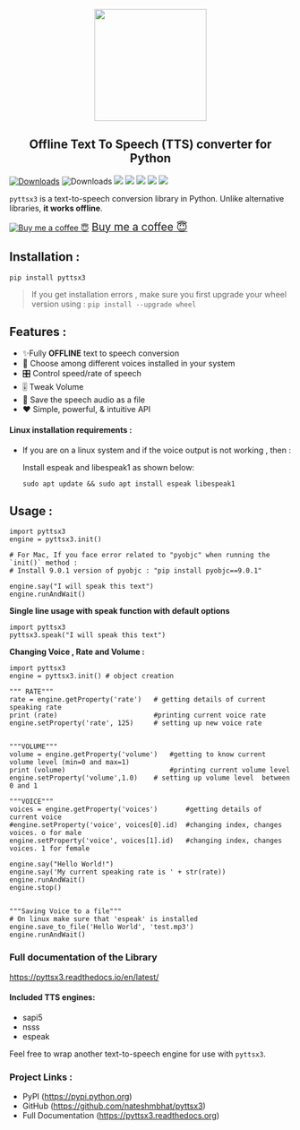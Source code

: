 <p align="center">
  <img src=".github/logo.svg?sanitize=true" width="200px" height="200px">
</p>
<h2 align="center">Offline Text To Speech (TTS) converter for Python </h2>


[![Downloads](https://pepy.tech/badge/pyttsx3)](https://pepy.tech/project/pyttsx3) ![Downloads](https://pepy.tech/badge/pyttsx3/week)  [![](https://img.shields.io/github/languages/code-size/nateshmbhat/pyttsx3.svg?style=plastic)](https://github.com/nateshmbhat/pyttsx3)  [![](https://img.shields.io/github/license/nateshmbhat/pyttsx3?style=plastic)](https://github.com/nateshmbhat/pyttsx3) [![](https://img.shields.io/pypi/v/pyttsx3.svg?style=plastic)](https://pypi.org/project/pyttsx3/) [![](https://img.shields.io/github/languages/top/nateshmbhat/pyttsx3.svg?style=plastic)](https://github.com/nateshmbhat/pyttsx3) [![](https://img.shields.io/badge/author-nateshmbhat-green.svg)](https://github.com/nateshmbhat)


`pyttsx3` is a text-to-speech conversion library in Python. Unlike alternative libraries, **it works offline**.

<a class="bmc-button" target="_blank" href="https://www.buymeacoffee.com/nateshmbhat"><img src="https://cdn.buymeacoffee.com/buttons/bmc-new-btn-logo.svg" alt="Buy me a coffee 😇"><span style="margin-left:5px;font-size:19px !important;">Buy me a coffee 😇</span></a>

## Installation :


	pip install pyttsx3

> If you get installation errors , make sure you first upgrade your wheel version using :
`pip install --upgrade wheel`


## Features :

- ✨Fully **OFFLINE** text to speech conversion
- 🎈 Choose among different voices installed in your system
- 🎛 Control speed/rate of speech
- 🎚 Tweak Volume
- 📀 Save the speech audio as a file
- ❤️ Simple, powerful, & intuitive API


#### Linux installation requirements :

+ If you are on a linux system and if the voice output is not working , then  :

	Install espeak and libespeak1 as shown below:

	```
	sudo apt update && sudo apt install espeak libespeak1
	```

## Usage :

```python3
import pyttsx3
engine = pyttsx3.init()

# For Mac, If you face error related to "pyobjc" when running the `init()` method :
# Install 9.0.1 version of pyobjc : "pip install pyobjc==9.0.1"

engine.say("I will speak this text")
engine.runAndWait()
```

**Single line usage with speak function with default options**

```python3
import pyttsx3
pyttsx3.speak("I will speak this text")
```


**Changing Voice , Rate and Volume :**

```python3
import pyttsx3
engine = pyttsx3.init() # object creation

""" RATE"""
rate = engine.getProperty('rate')   # getting details of current speaking rate
print (rate)                        #printing current voice rate
engine.setProperty('rate', 125)     # setting up new voice rate


"""VOLUME"""
volume = engine.getProperty('volume')   #getting to know current volume level (min=0 and max=1)
print (volume)                          #printing current volume level
engine.setProperty('volume',1.0)    # setting up volume level  between 0 and 1

"""VOICE"""
voices = engine.getProperty('voices')       #getting details of current voice
#engine.setProperty('voice', voices[0].id)  #changing index, changes voices. o for male
engine.setProperty('voice', voices[1].id)   #changing index, changes voices. 1 for female

engine.say("Hello World!")
engine.say('My current speaking rate is ' + str(rate))
engine.runAndWait()
engine.stop()


"""Saving Voice to a file"""
# On linux make sure that 'espeak' is installed
engine.save_to_file('Hello World', 'test.mp3')
engine.runAndWait()

```




### **Full documentation of the Library**

https://pyttsx3.readthedocs.io/en/latest/


#### Included TTS engines:

* sapi5
* nsss
* espeak

Feel free to wrap another text-to-speech engine for use with ``pyttsx3``.

### Project Links :

* PyPI (https://pypi.python.org)
* GitHub (https://github.com/nateshmbhat/pyttsx3)
* Full Documentation (https://pyttsx3.readthedocs.org)
